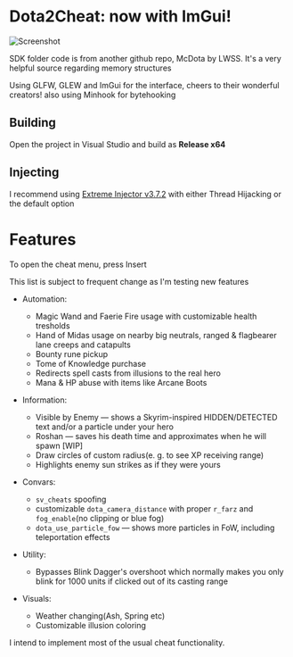# Dota2Cheat: now with ImGui!

![Screenshot](https://user-images.githubusercontent.com/66470490/217580749-87723f6b-6fa4-4b0d-998a-1c9400c06302.png)

SDK folder code is from another github repo, McDota by LWSS. It's a very helpful source regarding memory structures

Using GLFW, GLEW and ImGui for the interface, cheers to their wonderful creators!
also using Minhook for bytehooking
## Building
Open the project in Visual Studio and build as **Release x64**
## Injecting
I recommend using [Extreme Injector v3.7.2](https://www.unknowncheats.me/forum/downloads.php?do=file&id=21570) with either Thread Hijacking or the default option

# Features
To open the cheat menu, press Insert

This list is subject to frequent change as I'm testing new features

* Automation:
  * Magic Wand and Faerie Fire usage with customizable health tresholds
  * Hand of Midas usage on nearby big neutrals, ranged & flagbearer lane creeps and catapults
  * Bounty rune pickup
  * Tome of Knowledge purchase
  * Redirects spell casts from illusions to the real hero
  * Mana & HP abuse with items like Arcane Boots

* Information:
  * Visible by Enemy — shows a Skyrim-inspired HIDDEN/DETECTED text and/or a particle under your hero
  * Roshan — saves his death time and approximates when he will spawn [WIP]
  * Draw circles of custom radius(e. g. to see XP receiving range)
  * Highlights enemy sun strikes as if they were yours

* Convars:
  * `sv_cheats` spoofing
  * customizable `dota_camera_distance` with proper `r_farz` and `fog_enable`(no clipping or blue fog)
  * `dota_use_particle_fow` — shows more particles in FoW, including teleportation effects

* Utility:
  * Bypasses Blink Dagger's overshoot which normally makes you only blink for 1000 units if clicked out of its casting range

* Visuals:
  * Weather changing(Ash, Spring etc)
  * Customizable illusion coloring

I intend to implement most of the usual cheat functionality.
